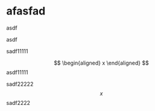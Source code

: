 # afasfad

asdf



asdf

sadf11111


$$
\begin{aligned}
x
\end{aligned}
$$
asdf11111

sadf22222
$$
x
$$
sadf2222